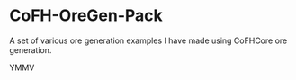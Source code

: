 CoFH-OreGen-Pack
================
A set of various ore generation examples I have made using CoFHCore ore generation.

YMMV